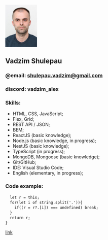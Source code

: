 <img src="./photo.jpg" width=100 alt="photo">   

## Vadzim Shulepau 
### @email: shulepau.vadzim@gmail.com
### discord: vadzim_alex

### **Skills:**
- HTML, CSS, JavaScript;
- Flex, Grid;
- REST API / JSON;
- BEM;
- ReactJS (basic knowledge);
- Node.js (basic knowledge, in progress);
- NestJS (basic knowledge);
- TypeScript (in progress);
- MongoDB, Mongoose (basic knowledge);
- Git/GitHub;
- IDE: Visual Studio Code;
- English (elementary, in progress);
  
### Code example:

```Object.prototype.hash = function(string) {
  let r = this;
  for(let i of string.split('.')){
    if((r = r?.[i]) === undefined) break;
  }
  return r;
}
```

[link]()